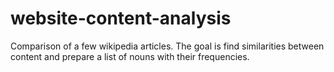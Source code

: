 # website-content-analysis
Comparison of a few wikipedia articles. The goal is find similarities between content and prepare a list of nouns with their frequencies.
